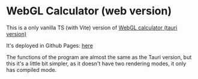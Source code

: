 # WebGL Calculator (web version)

This is a only vanilla TS (with Vite) version of [WebGL calculator (tauri version)](https://github.com/dangarcar/webgl-calculator-tauri)

It's deployed in Github Pages: [here](https://github.com/dangarcar/webgl-calculator-web)

The functions of the program are almost the same as the Tauri version, but this it's a little bit simpler, as it doesn't have two rendering modes, it only has compiled mode.